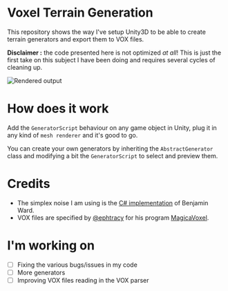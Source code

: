 # Voxel Terrain Generation

This repository shows the way I've setup Unity3D to be able to create terrain generators and export them to VOX files.

__Disclaimer :__ the code presented here is not optimized *at all*! This is just the first take on this subject I have been doing and requires several cycles of cleaning up.

![Rendered output](http://i.imgur.com/Or2ns8X.png)

# How does it work

Add the `GeneratorScript` behaviour on any game object in Unity, plug it in any kind of `mesh renderer` and it's good to go.

You can create your own generators by inheriting the `AbstractGenerator` class and modifying a bit the `GeneratorScript` to select and preview them.

# Credits

* The simplex noise I am using is the [C# implementation](https://github.com/WardBenjamin/SimplexNoise) of Benjamin Ward.
* VOX files are specified by [@ephtracy](https://twitter.com/ephtracy) for his program [MagicaVoxel](http://ephtracy.github.io/index.html?page=mv_main).

# I'm working on

- [ ] Fixing the various bugs/issues in my code
- [ ] More generators
- [ ] Improving VOX files reading in the VOX parser
